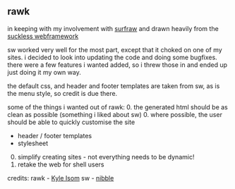 rawk
----

in keeping with my involvement with [surfraw](http://surfraw.alioth.debian.org)
and drawn heavily from the 
[suckless webframework](http://nibble.develsec.org/projects/sw.html)

sw worked very well for the most part, except that it choked on one of my
sites. i decided to look into updating the code and doing some bugfixes.
there were a few features i wanted added, so i threw those in and ended
up just doing it my own way.

the default css, and header and footer templates are taken from sw, as is the 
menu style, so credit is due there.

some of the things i wanted out of rawk:
0. the generated html should be as clean as possible (something i liked 
about sw)
0. where possible, the user should be able to quickly customise the site
* header / footer templates
* stylesheet
0. simplify creating sites - not everything needs to be dynamic!
0. retake the web for shell users

credits:
rawk - [Kyle Isom](http://www.brokenlcd.net)
sw   - [nibble](http://nibble.develsec.org/projects/sw.html)

